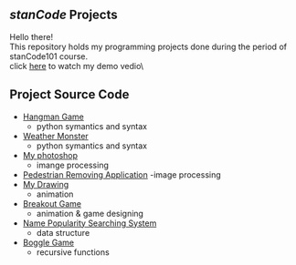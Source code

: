 ## ***stanCode*** Projects
Hello there!\
This repository holds my programming projects done during the period of stanCode101 course.\
click [here](https://drive.google.com/drive/folders/1Gi3bn9qPW_gR0ISyGzVPLd5Bztdvd7rF?fbclid=IwAR36BW3v_bHn-Idsh-0_ROSWLwrXOzoervZId25OOzH2LX4b6FCGDfULdDg) to watch my demo vedio\

## Project Source Code
- [Hangman Game](https://github.com/hsingfentsai/sc-projects/tree/main/stanCode_Projects/hangman_game)
  - python symantics and syntax
- [Weather Monster]()
  - python symantics and syntax
- [My photoshop](https://github.com/hsingfentsai/sc-projects/tree/main/stanCode_Projects/my_photoshop)
  - imange processing
- [Pedestrian Removing Application](https://github.com/hsingfentsai/sc-projects/tree/main/stanCode_Projects/pedestrian_removing_application)
  -image processing
- [My Drawing](https://github.com/hsingfentsai/sc-projects/tree/main/stanCode_Projects/my_drawing)
  - animation
- [Breakout Game](https://github.com/hsingfentsai/sc-projects/tree/main/stanCode_Projects/break_out_game)
  - animation & game designing
- [Name Popularity Searching System](https://github.com/hsingfentsai/sc-projects/tree/main/stanCode_Projects/name_popularity_searching_system)
  - data structure
- [Boggle Game](https://github.com/hsingfentsai/sc-projects/tree/main/stanCode_Projects/boggle_game_solver)
  - recursive functions

